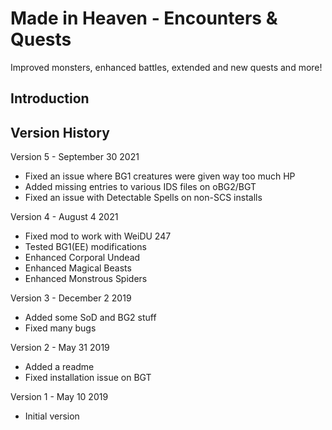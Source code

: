 # Made in Heaven - Encounters & Quests
Improved monsters, enhanced battles, extended and new quests and more!


## Introduction



## Version History

Version 5 - September 30 2021
- Fixed an issue where BG1 creatures were given way too much HP
- Added missing entries to various IDS files on oBG2/BGT
- Fixed an issue with Detectable Spells on non-SCS installs

Version 4 - August 4 2021
- Fixed mod to work with WeiDU 247
- Tested BG1(EE) modifications
- Enhanced Corporal Undead
- Enhanced Magical Beasts
- Enhanced Monstrous Spiders

Version 3 - December 2 2019
- Added some SoD and BG2 stuff
- Fixed many bugs

Version 2 - May 31 2019
- Added a readme
- Fixed installation issue on BGT

Version 1 - May 10 2019
- Initial version
